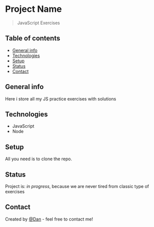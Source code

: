 # Project Name
> JavaScript Exercises

## Table of contents
* [General info](#general-info)
* [Technologies](#technologies)
* [Setup](#setup)
* [Status](#status)
* [Contact](#contact)

## General info
Here i store all my JS practice exercises with solutions

## Technologies
* JavaScript
* Node

## Setup
All you need is to clone the repo.

## Status
Project is: _in progress_, because we are never tired from classic type of exercises

## Contact
Created by [@Dan](https://www.linkedin.com/in/danail-kostov-ba95b81b3/) - feel free to contact me!